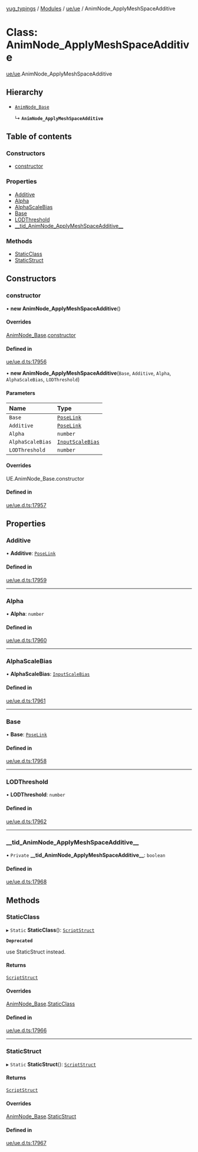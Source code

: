 [yug_typings](../README.md) / [Modules](../modules.md) / [ue/ue](../modules/ue_ue.md) / AnimNode\_ApplyMeshSpaceAdditive

# Class: AnimNode\_ApplyMeshSpaceAdditive

[ue/ue](../modules/ue_ue.md).AnimNode_ApplyMeshSpaceAdditive

## Hierarchy

- [`AnimNode_Base`](ue_ue.AnimNode_Base.md)

  ↳ **`AnimNode_ApplyMeshSpaceAdditive`**

## Table of contents

### Constructors

- [constructor](ue_ue.AnimNode_ApplyMeshSpaceAdditive.md#constructor)

### Properties

- [Additive](ue_ue.AnimNode_ApplyMeshSpaceAdditive.md#additive)
- [Alpha](ue_ue.AnimNode_ApplyMeshSpaceAdditive.md#alpha)
- [AlphaScaleBias](ue_ue.AnimNode_ApplyMeshSpaceAdditive.md#alphascalebias)
- [Base](ue_ue.AnimNode_ApplyMeshSpaceAdditive.md#base)
- [LODThreshold](ue_ue.AnimNode_ApplyMeshSpaceAdditive.md#lodthreshold)
- [\_\_tid\_AnimNode\_ApplyMeshSpaceAdditive\_\_](ue_ue.AnimNode_ApplyMeshSpaceAdditive.md#__tid_animnode_applymeshspaceadditive__)

### Methods

- [StaticClass](ue_ue.AnimNode_ApplyMeshSpaceAdditive.md#staticclass)
- [StaticStruct](ue_ue.AnimNode_ApplyMeshSpaceAdditive.md#staticstruct)

## Constructors

### constructor

• **new AnimNode_ApplyMeshSpaceAdditive**()

#### Overrides

[AnimNode_Base](ue_ue.AnimNode_Base.md).[constructor](ue_ue.AnimNode_Base.md#constructor)

#### Defined in

[ue/ue.d.ts:17956](https://github.com/YugMetaverse/yug_typings/blob/b7d9b19/ue/ue.d.ts#L17956)

• **new AnimNode_ApplyMeshSpaceAdditive**(`Base`, `Additive`, `Alpha`, `AlphaScaleBias`, `LODThreshold`)

#### Parameters

| Name | Type |
| :------ | :------ |
| `Base` | [`PoseLink`](ue_ue.PoseLink.md) |
| `Additive` | [`PoseLink`](ue_ue.PoseLink.md) |
| `Alpha` | `number` |
| `AlphaScaleBias` | [`InputScaleBias`](ue_ue.InputScaleBias.md) |
| `LODThreshold` | `number` |

#### Overrides

UE.AnimNode\_Base.constructor

#### Defined in

[ue/ue.d.ts:17957](https://github.com/YugMetaverse/yug_typings/blob/b7d9b19/ue/ue.d.ts#L17957)

## Properties

### Additive

• **Additive**: [`PoseLink`](ue_ue.PoseLink.md)

#### Defined in

[ue/ue.d.ts:17959](https://github.com/YugMetaverse/yug_typings/blob/b7d9b19/ue/ue.d.ts#L17959)

___

### Alpha

• **Alpha**: `number`

#### Defined in

[ue/ue.d.ts:17960](https://github.com/YugMetaverse/yug_typings/blob/b7d9b19/ue/ue.d.ts#L17960)

___

### AlphaScaleBias

• **AlphaScaleBias**: [`InputScaleBias`](ue_ue.InputScaleBias.md)

#### Defined in

[ue/ue.d.ts:17961](https://github.com/YugMetaverse/yug_typings/blob/b7d9b19/ue/ue.d.ts#L17961)

___

### Base

• **Base**: [`PoseLink`](ue_ue.PoseLink.md)

#### Defined in

[ue/ue.d.ts:17958](https://github.com/YugMetaverse/yug_typings/blob/b7d9b19/ue/ue.d.ts#L17958)

___

### LODThreshold

• **LODThreshold**: `number`

#### Defined in

[ue/ue.d.ts:17962](https://github.com/YugMetaverse/yug_typings/blob/b7d9b19/ue/ue.d.ts#L17962)

___

### \_\_tid\_AnimNode\_ApplyMeshSpaceAdditive\_\_

• `Private` **\_\_tid\_AnimNode\_ApplyMeshSpaceAdditive\_\_**: `boolean`

#### Defined in

[ue/ue.d.ts:17968](https://github.com/YugMetaverse/yug_typings/blob/b7d9b19/ue/ue.d.ts#L17968)

## Methods

### StaticClass

▸ `Static` **StaticClass**(): [`ScriptStruct`](ue_ue.ScriptStruct.md)

**`Deprecated`**

use StaticStruct instead.

#### Returns

[`ScriptStruct`](ue_ue.ScriptStruct.md)

#### Overrides

[AnimNode_Base](ue_ue.AnimNode_Base.md).[StaticClass](ue_ue.AnimNode_Base.md#staticclass)

#### Defined in

[ue/ue.d.ts:17966](https://github.com/YugMetaverse/yug_typings/blob/b7d9b19/ue/ue.d.ts#L17966)

___

### StaticStruct

▸ `Static` **StaticStruct**(): [`ScriptStruct`](ue_ue.ScriptStruct.md)

#### Returns

[`ScriptStruct`](ue_ue.ScriptStruct.md)

#### Overrides

[AnimNode_Base](ue_ue.AnimNode_Base.md).[StaticStruct](ue_ue.AnimNode_Base.md#staticstruct)

#### Defined in

[ue/ue.d.ts:17967](https://github.com/YugMetaverse/yug_typings/blob/b7d9b19/ue/ue.d.ts#L17967)
